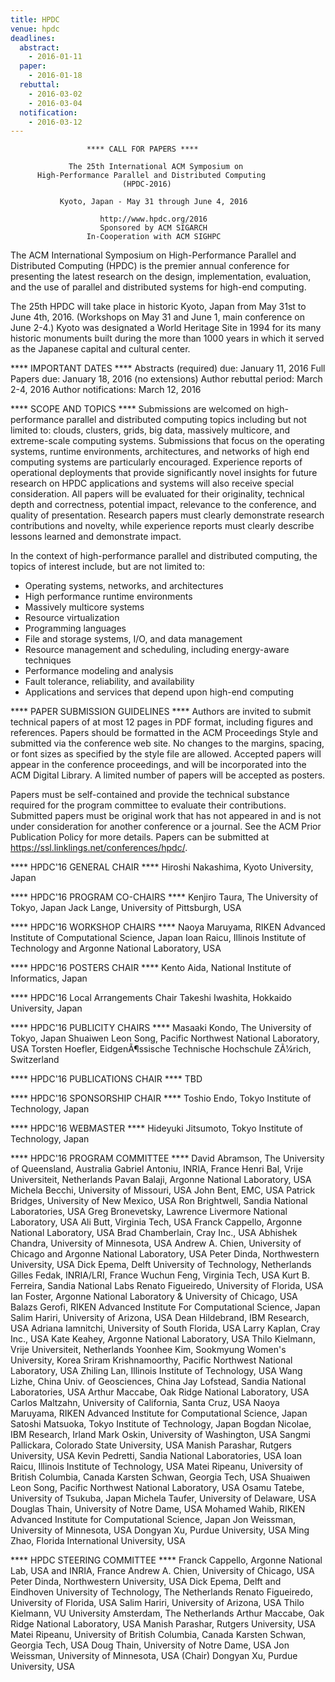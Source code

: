 ```yaml
---
title: HPDC
venue: hpdc
deadlines:
  abstract:
    - 2016-01-11
  paper:
    - 2016-01-18
  rebuttal:
    - 2016-03-02
    - 2016-03-04
  notification:
    - 2016-03-12
---
```

                     **** CALL FOR PAPERS ****

                 The 25th International ACM Symposium on
          High-Performance Parallel and Distributed Computing
                             (HPDC-2016)

               Kyoto, Japan - May 31 through June 4, 2016

                        http://www.hpdc.org/2016
                        Sponsored by ACM SIGARCH
                     In-Cooperation with ACM SIGHPC

The ACM International Symposium on High-Performance Parallel and Distributed
Computing (HPDC) is the premier annual conference for presenting the latest
research on the design, implementation, evaluation, and the use of parallel
and distributed systems for high-end computing.

The 25th HPDC will take place in historic Kyoto, Japan from May 31st to
June 4th, 2016. (Workshops on May 31 and June 1, main conference on June 2-4.)
Kyoto was designated a World Heritage Site in 1994 for its many historic
monuments built during the more than 1000 years in which it served as the
Japanese capital and cultural center.


**** IMPORTANT DATES ****
Abstracts (required) due:   January 11, 2016
Full Papers due:            January 18, 2016 (no extensions)
Author rebuttal period:     March 2-4,  2016
Author notifications:       March 12,   2016



**** SCOPE AND TOPICS ****
Submissions are welcomed on high-performance parallel and distributed computing
topics including but not limited to: clouds, clusters, grids, big data,
massively multicore, and extreme-scale computing systems. Submissions that focus
on the operating systems, runtime environments, architectures, and networks of
high end computing systems are particularly encouraged. Experience reports
of operational deployments that provide significantly novel insights for
future research on HPDC applications and systems will also receive special
consideration. All papers will be evaluated for their originality, technical
depth and correctness, potential impact, relevance to the conference, and
quality of presentation. Research papers must clearly demonstrate research
contributions and novelty, while experience reports must clearly describe
lessons learned and demonstrate impact.

In the context of high-performance parallel and distributed computing, the
topics of interest include, but are not limited to:
- Operating systems, networks, and architectures
- High performance runtime environments
- Massively multicore systems
- Resource virtualization
- Programming languages
- File and storage systems, I/O, and data management
- Resource management and scheduling, including energy-aware techniques
- Performance modeling and analysis
- Fault tolerance, reliability, and availability
- Applications and services that depend upon high-end computing


**** PAPER SUBMISSION GUIDELINES ****
Authors are invited to submit technical papers of at most 12 pages in PDF
format, including figures and references. Papers should be formatted in the ACM
Proceedings Style and submitted via the conference web site. No changes to the
margins, spacing, or font sizes as specified by the style file are allowed.
Accepted papers will appear in the conference proceedings, and will be
incorporated into the ACM Digital Library. A limited number of papers will be
accepted as posters.

Papers must be self-contained and provide the technical substance required for
the program committee to evaluate their contributions. Submitted papers must be
original work that has not appeared in and is not under consideration for
another conference or a journal. See the ACM Prior Publication Policy for more
details. Papers can be submitted at https://ssl.linklings.net/conferences/hpdc/.


**** HPDC'16 GENERAL CHAIR ****
Hiroshi Nakashima,      Kyoto University, Japan

**** HPDC'16 PROGRAM CO-CHAIRS ****
Kenjiro Taura,          The University of Tokyo, Japan
Jack Lange,             University of Pittsburgh, USA

**** HPDC'16 WORKSHOP CHAIRS ****
Naoya Maruyama,         RIKEN Advanced Institute of Computational Science, Japan
Ioan Raicu,             Illinois Institute of Technology and Argonne National Laboratory, USA

**** HPDC'16 POSTERS CHAIR ****
Kento Aida,             National Institute of Informatics, Japan

**** HPDC'16 Local Arrangements Chair
Takeshi Iwashita,       Hokkaido University, Japan

**** HPDC'16 PUBLICITY CHAIRS ****
Masaaki Kondo,          The University of Tokyo, Japan
Shuaiwen Leon Song,     Pacific Northwest National Laboratory, USA
Torsten Hoefler,        EidgenÃ¶ssische Technische Hochschule ZÃ¼rich, Switzerland

**** HPDC'16 PUBLICATIONS CHAIR ****
TBD

**** HPDC'16 SPONSORSHIP CHAIR ****
Toshio Endo,            Tokyo Institute of Technology, Japan

**** HPDC'16 WEBMASTER ****
Hideyuki Jitsumoto,     Tokyo Institute of Technology, Japan

**** HPDC'16 PROGRAM COMMITTEE ****
David Abramson,         The University of Queensland, Australia
Gabriel Antoniu,        INRIA, France
Henri Bal,              Vrije Universiteit, Netherlands
Pavan Balaji,           Argonne National Laboratory, USA
Michela Becchi,         University of Missouri, USA
John Bent,              EMC, USA
Patrick Bridges,        University of New Mexico, USA
Ron Brightwell,         Sandia National Laboratories, USA
Greg Bronevetsky,       Lawrence Livermore National Laboratory, USA
Ali Butt,               Virginia Tech, USA
Franck Cappello,        Argonne National Laboratory, USA
Brad Chamberlain,       Cray Inc., USA
Abhishek Chandra,       University of Minnesota, USA
Andrew A. Chien,        University of Chicago and Argonne National Laboratory, USA
Peter Dinda,            Northwestern University, USA
Dick Epema,             Delft University of Technology, Netherlands
Gilles Fedak,           INRIA/LRI, France
Wuchun Feng,            Virginia Tech, USA
Kurt B. Ferreira,       Sandia National Labs
Renato Figueiredo,      University of Florida, USA
Ian Foster,             Argonne National Laboratory & University of Chicago, USA
Balazs Gerofi,          RIKEN Advanced Institute For Computational Science, Japan
Salim Hariri,           University of Arizona, USA
Dean Hildebrand,        IBM Research, USA
Adriana Iamnitchi,      University of South Florida, USA
Larry Kaplan,           Cray Inc., USA
Kate Keahey,            Argonne National Laboratory, USA
Thilo Kielmann,         Vrije Universiteit, Netherlands
Yoonhee Kim,            Sookmyung Women's University, Korea
Sriram Krishnamoorthy,  Pacific Northwest National Laboratory, USA
Zhiling Lan,            Illinois Institute of Technology, USA
Wang Lizhe,             China Univ. of Geosciences, China
Jay Lofstead,           Sandia National Laboratories, USA
Arthur Maccabe,         Oak Ridge National Laboratory, USA
Carlos Maltzahn,        University of California, Santa Cruz, USA
Naoya Maruyama,         RIKEN Advanced Institute for Computational Science, Japan
Satoshi Matsuoka,       Tokyo Institute of Technology, Japan
Bogdan Nicolae,         IBM Research, Irland
Mark Oskin,             University of Washington, USA
Sangmi Pallickara,      Colorado State University, USA
Manish Parashar,        Rutgers University, USA
Kevin Pedretti,         Sandia National Laboratories, USA
Ioan Raicu,             Illinois Institute of Technology, USA
Matei Ripeanu,          University of British Columbia, Canada
Karsten Schwan,         Georgia Tech, USA
Shuaiwen Leon Song,     Pacific Northwest National Laboratory, USA
Osamu Tatebe,           University of Tsukuba, Japan
Michela Taufer,         University of Delaware, USA
Douglas Thain,          University of Notre Dame, USA
Mohamed Wahib,          RIKEN Advanced Institute for Computational Science, Japan
Jon Weissman,           University of Minnesota, USA
Dongyan Xu,             Purdue University, USA
Ming Zhao,              Florida International University, USA

**** HPDC STEERING COMMITTEE ****
Franck Cappello,        Argonne National Lab, USA and INRIA, France
Andrew A. Chien,        University of Chicago, USA
Peter Dinda,            Northwestern University, USA
Dick Epema,             Delft and Eindhoven University of Technology, The Netherlands
Renato Figueiredo,      University of Florida, USA
Salim Hariri,           University of Arizona, USA
Thilo Kielmann,         VU University Amsterdam, The Netherlands
Arthur Maccabe,         Oak Ridge National Laboratory, USA
Manish Parashar,        Rutgers University, USA
Matei Ripeanu,          University of British Columbia, Canada
Karsten Schwan,         Georgia Tech, USA
Doug Thain,             University of Notre Dame, USA
Jon Weissman,           University of Minnesota, USA (Chair)
Dongyan Xu,             Purdue University, USA
